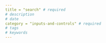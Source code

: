 ```yaml
---
title = "search" # required 
# description
# date 
category = "inputs-and-controls" # required 
# tags
# keywords
---
```

